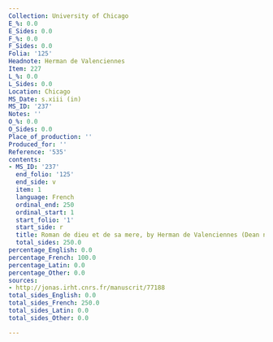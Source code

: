 ```yaml
---
Collection: University of Chicago
E_%: 0.0
E_Sides: 0.0
F_%: 0.0
F_Sides: 0.0
Folia: '125'
Headnote: Herman de Valenciennes
Item: 227
L_%: 0.0
L_Sides: 0.0
Location: Chicago
MS_Date: s.xiii (in)
MS_ID: '237'
Notes: ''
O_%: 0.0
O_Sides: 0.0
Place_of_production: ''
Produced_for: ''
Reference: '535'
contents:
- MS_ID: '237'
  end_folio: '125'
  end_side: v
  item: 1
  language: French
  ordinal_end: 250
  ordinal_start: 1
  start_folio: '1'
  start_side: r
  title: Roman de dieu et de sa mere, by Herman de Valenciennes (Dean no. 485)
  total_sides: 250.0
percentage_English: 0.0
percentage_French: 100.0
percentage_Latin: 0.0
percentage_Other: 0.0
sources:
- http://jonas.irht.cnrs.fr/manuscrit/77188
total_sides_English: 0.0
total_sides_French: 250.0
total_sides_Latin: 0.0
total_sides_Other: 0.0

---
```


